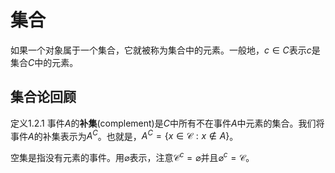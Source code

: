 # 集合

如果一个对象属于一个集合，它就被称为集合中的元素。一般地，$c\in C$表示$c$是集合$C$中的元素。

## 集合论回顾

定义1.2.1  事件$A$的**补集**(complement)是$C$中所有不在事件$A$中元素的集合。我们将事件$A$的补集表示为$A^C$。也就是，$A^C = \{x\in \mathcal{C}:x\not\in A\}$。

空集是指没有元素的事件。用$\varnothing$表示，注意$\mathcal{C}^c = \varnothing$并且$\varnothing^c = \mathcal{C}$。





